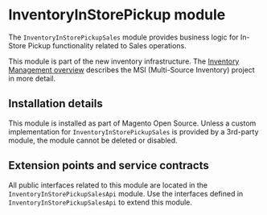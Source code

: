 # InventoryInStorePickup module

The `InventoryInStorePickupSales` module provides business logic for In-Store Pickup functionality related to Sales operations.

This module is part of the new inventory infrastructure. The
[Inventory Management overview](https://devdocs.magento.com/guides/v2.4/inventory/index.html)
describes the MSI (Multi-Source Inventory) project in more detail.

## Installation details

This module is installed as part of Magento Open Source. Unless a custom implementation for `InventoryInStorePickupSales`
is provided by a 3rd-party module, the module cannot be deleted or disabled.

## Extension points and service contracts

All public interfaces related to this module are located in the `InventoryInStorePickupSalesApi` module.
Use the interfaces defined in `InventoryInStorePickupSalesApi` to extend this module.
